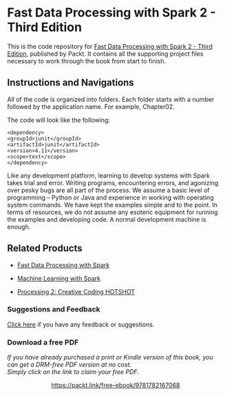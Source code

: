 # Fast Data Processing with Spark 2 - Third Edition
This is the code repository for [Fast Data Processing with Spark 2 - Third Edition](https://www.packtpub.com/big-data-and-business-intelligence/fast-data-processing-spark-2-third-edition?utm_source=github&utm_medium=repository&utm_campaign=9781785889271), published by Packt. It contains all the supporting project files necessary to work through the book from start to finish.
## Instructions and Navigations
All of the code is organized into folders. Each folder starts with a number followed by the application name. For example, Chapter02.



The code will look like the following:
```
<dependency>
<groupId>junit</groupId>
<artifactId>junit</artifactId>
<version>4.11</version>
<scope>test</scope>
</dependency>
```

Like any development platform, learning to develop systems with Spark takes trial and
error. Writing programs, encountering errors, and agonizing over pesky bugs are all part of
the process. We assume a basic level of programming – Python or Java and experience in
working with operating system commands. We have kept the examples simple and to the
point. In terms of resources, we do not assume any esoteric equipment for running the
examples and developing code. A normal development machine is enough.

## Related Products
* [Fast Data Processing with Spark](https://www.packtpub.com/big-data-and-business-intelligence/fast-data-processing-spark?utm_source=github&utm_medium=repository&utm_campaign=9781782167068)

* [Machine Learning with Spark](https://www.packtpub.com/big-data-and-business-intelligence/machine-learning-spark?utm_source=github&utm_medium=repository&utm_campaign=9781783288519)

* [Processing 2: Creative Coding HOTSHOT](https://www.packtpub.com/application-development/processing-2-creative-coding-hotshot?utm_source=github&utm_medium=repository&utm_campaign=9781782166726)


### Suggestions and Feedback
[Click here](https://docs.google.com/forms/d/e/1FAIpQLSe5qwunkGf6PUvzPirPDtuy1Du5Rlzew23UBp2S-P3wB-GcwQ/viewform) if you have any feedback or suggestions.
### Download a free PDF

 <i>If you have already purchased a print or Kindle version of this book, you can get a DRM-free PDF version at no cost.<br>Simply click on the link to claim your free PDF.</i>
<p align="center"> <a href="https://packt.link/free-ebook/9781782167068">https://packt.link/free-ebook/9781782167068 </a> </p>